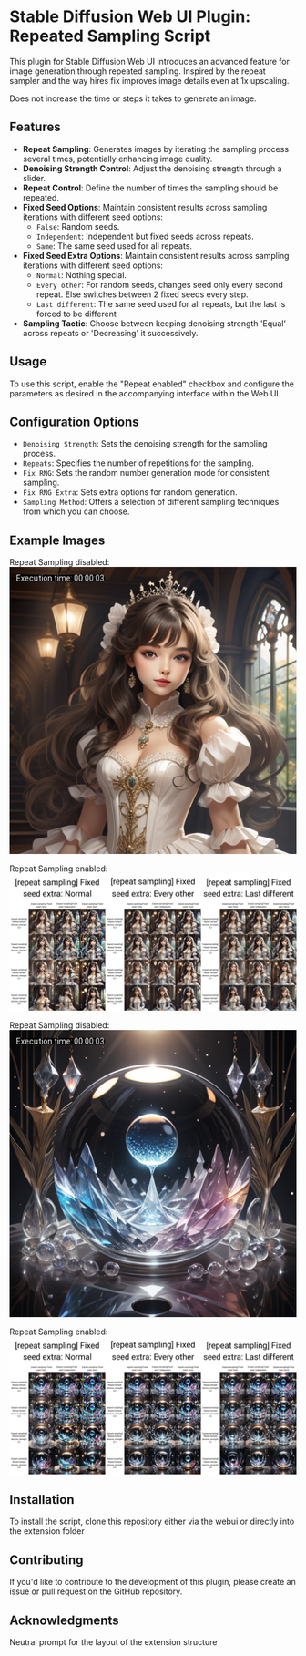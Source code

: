 # Stable Diffusion Web UI Plugin: Repeated Sampling Script

This plugin for Stable Diffusion Web UI introduces an advanced feature for image generation through repeated sampling.
Inspired by the repeat sampler and the way hires fix improves image details even at 1x upscaling.

Does not increase the time or steps it takes to generate an image.

## Features

- **Repeat Sampling**: Generates images by iterating the sampling process several times, potentially enhancing image quality.
- **Denoising Strength Control**: Adjust the denoising strength through a slider.
- **Repeat Control**: Define the number of times the sampling should be repeated.
- **Fixed Seed Options**: Maintain consistent results across sampling iterations with different seed options:
  - `False`: Random seeds.
  - `Independent`: Independent but fixed seeds across repeats.
  - `Same`: The same seed used for all repeats.
- **Fixed Seed Extra Options**: Maintain consistent results across sampling iterations with different seed options:
  - `Normal`: Nothing special.
  - `Every other`: For random seeds, changes seed only every second repeat. Else switches between 2 fixed seeds every step.
  - `Last different`: The same seed used for all repeats, but the last is forced to be different
- **Sampling Tactic**: Choose between keeping denoising strength 'Equal' across repeats or 'Decreasing' it successively.
  
## Usage

To use this script, enable the "Repeat enabled" checkbox and configure the parameters as desired in the accompanying interface within the Web UI.

## Configuration Options

- `Denoising Strength`: Sets the denoising strength for the sampling process.
- `Repeats`: Specifies the number of repetitions for the sampling.
- `Fix RNG`: Sets the random number generation mode for consistent sampling.
- `Fix RNG Extra`: Sets extra options for random generation.
- `Sampling Method`: Offers a selection of different sampling techniques from which you can choose.

## Example Images
Repeat Sampling disabled:
![Princess No Repeat](pure.png)

Repeat Sampling enabled:
![Princess Repeat](exgrid.jpg)

Repeat Sampling disabled:
![Crystal Ball No Repeat](crystal.png)

Repeat Sampling enabled:
![Crystal Ball Repeat](crystalgrid.jpg)

## Installation

To install the script, clone this repository either via the webui or directly into the extension folder

## Contributing
If you'd like to contribute to the development of this plugin, please create an issue or pull request on the GitHub repository.

## Acknowledgments
Neutral prompt for the layout of the extension structure


